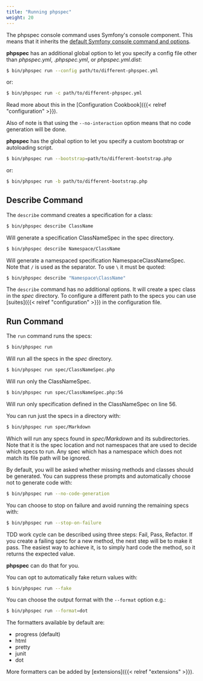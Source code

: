 ```yaml
---
title: "Running phpspec"
weight: 20
---
```


The phpspec console command uses Symfony's console component. This means
that it inherits the [default Symfony console command and
options](http://symfony.com/doc/current/components/console/usage.html).

**phpspec** has an additional global option to let you specify a config
file other than _phpspec.yml_, _.phpspec.yml_, or _phpspec.yml.dist_:

```sh
$ bin/phpspec run --config path/to/different-phpspec.yml
```

or:

```sh
$ bin/phpspec run -c path/to/different-phpspec.yml
```

Read more about this in the [Configuration Cookbook]({{< relref "configuration" >}}).

Also of note is that using the `--no-interaction` option means that no
code generation will be done.

**phpspec** has the global option to let you specify a custom bootstrap
or autoloading script.

```sh
$ bin/phpspec run --bootstrap=path/to/different-bootstrap.php
```

or:

```sh
$ bin/phpspec run -b path/to/different-bootstrap.php
```

Describe Command
----------------

The `describe` command creates a specification for a class:

```sh
$ bin/phpspec describe ClassName
```

Will generate a specification ClassNameSpec in the spec directory.

```sh
$ bin/phpspec describe Namespace/ClassName
```

Will generate a namespaced specification NamespaceClassNameSpec. Note
that `/` is used as the separator. To use `\` it must be quoted:

```sh
$ bin/phpspec describe "Namespace\ClassName"
```

The `describe` command has no additional options. It will create a spec
class in the _spec_ directory. To configure a different path to the specs
you can use [suites]({{< relref "configuration" >}})
in the configuration file.

Run Command
-----------

The `run` command runs the specs:

```sh
$ bin/phpspec run
```

Will run all the specs in the _spec_ directory.

```sh
$ bin/phpspec run spec/ClassNameSpec.php
```

Will run only the ClassNameSpec.

```sh
$ bin/phpspec run spec/ClassNameSpec.php:56
```

Will run only specification defined in the ClassNameSpec on line 56.

You can run just the specs in a directory with:

```sh
$ bin/phpspec run spec/Markdown
```

Which will run any specs found in _spec/Markdown_ and its subdirectories.
Note that it is the spec location and not namespaces that are used to
decide which specs to run. Any spec which has a namespace which does not
match its file path will be ignored.

By default, you will be asked whether missing methods and classes should
be generated. You can suppress these prompts and automatically choose
not to generate code with:

```sh
$ bin/phpspec run --no-code-generation
```

You can choose to stop on failure and avoid running the remaining specs
with:

```sh
$ bin/phpspec run --stop-on-failure
```

TDD work cycle can be described using three steps: Fail, Pass, Refactor.
If you create a failing spec for a new method, the next step will be to
make it pass. The easiest way to achieve it, is to simply hard code the
method, so it returns the expected value.

**phpspec** can do that for you.

You can opt to automatically fake return values with:

```sh
$ bin/phpspec run --fake
```

You can choose the output format with the `--format` option e.g.:

```sh
$ bin/phpspec run --format=dot
```

The formatters available by default are:

-   progress (default)
-   html
-   pretty
-   junit
-   dot

More formatters can be added by [extensions]({{< relref "extensions" >}}).
